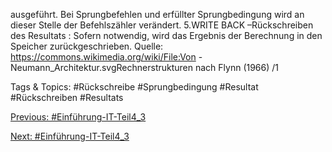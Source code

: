 ausgeführt. Bei Sprungbefehlen und erfüllter Sprungbedingung wird an dieser Stelle der Befehlszähler 
verändert.
5.WRITE BACK –Rückschreiben des Resultats : Sofern notwendig, wird das Ergebnis der Berechnung in den 
Speicher zurückgeschrieben.
Quelle: https://commons.wikimedia.org/wiki/File:Von -Neumann_Architektur.svgRechnerstrukturen nach Flynn (1966) /1

   Tags & Topics:
   #Rückschreibe
   #Sprungbedingung
   #Resultat
   #Rückschreiben
   #Resultats

[Previous: #Einführung-IT-Teil4_3](Einführung-IT-Teil4_3.md)

[Next: #Einführung-IT-Teil4_3](Einführung-IT-Teil4_3.md)